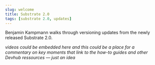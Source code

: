 ```yaml
---
slug: welcome
title: Substrate 2.0
tags: [substrate 2.0, updates]
---
```


Benjamin Kampmann walks through versioning updates from the newly released Substrate 2.0.

_videos could be embedded here and this could be a place for a commentary on key moments that link to the how-to guides and other Devhub ressources &mdash; just an idea_
